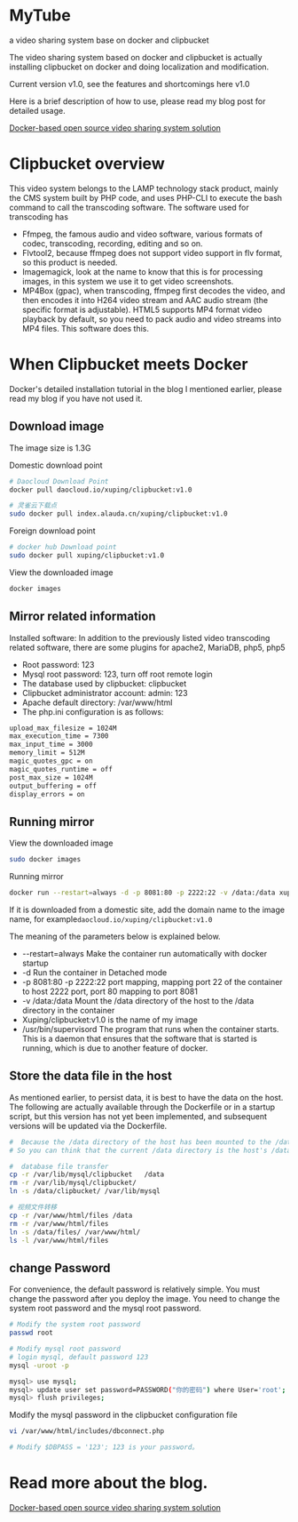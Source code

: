 # MyTube
a video sharing system base on docker and clipbucket

 The video sharing system based on docker and clipbucket is actually installing clipbucket on docker and doing localization and modification. 

Current version v1.0, see the features and shortcomings here v1.0

Here is a brief description of how to use, please read my blog post for detailed usage. 

[Docker-based open source video sharing system solution](https://medium.com/@MMParvin)

#  Clipbucket overview 

This video system belongs to the LAMP technology stack product, mainly the CMS system built by PHP code, and uses PHP-CLI to execute the bash command to call the transcoding software. The software used for transcoding has


*  Ffmpeg, the famous audio and video software, various formats of codec, transcoding, recording, editing and so on. 
*  Flvtool2, because ffmpeg does not support video support in flv format, so this product is needed. 
*  Imagemagick, look at the name to know that this is for processing images, in this system we use it to get video screenshots. 
* MP4Box (gpac), when transcoding, ffmpeg first decodes the video, and then encodes it into H264 video stream and AAC audio stream (the specific format is adjustable). HTML5 supports MP4 format video playback by default, so you need to pack audio and video streams into MP4 files. This software does this.

#  When Clipbucket meets Docker 

 Docker's detailed installation tutorial in the blog I mentioned earlier, please read my blog if you have not used it. 
 
##  Download image 
 The image size is 1.3G

Domestic download point 

```bash
# Daocloud Download Point
docker pull daocloud.io/xuping/clipbucket:v1.0

# 灵雀云下载点
sudo docker pull index.alauda.cn/xuping/clipbucket:v1.0
```
 Foreign download point 

```bash
# docker hub Download point
sudo docker pull xuping/clipbucket:v1.0

```
 View the downloaded image 

```bash
docker images
```

##  Mirror related information 

 Installed software: In addition to the previously listed video transcoding related software, there are some plugins for apache2, MariaDB, php5, php5 
 
* Root password: 123
* Mysql root password: 123, turn off root remote login
* The database used by clipbucket: clipbucket
* Clipbucket administrator account: admin: 123
* Apache default directory: /var/www/html
* The php.ini configuration is as follows:

```bash
upload_max_filesize = 1024M
max_execution_time = 7300
max_input_time = 3000
memory_limit = 512M
magic_quotes_gpc = on
magic_quotes_runtime = off
post_max_size = 1024M
output_buffering = off
display_errors = on
```
##  Running mirror 

 View the downloaded image 

```bash
sudo docker images
```
 Running mirror 

```bash
docker run --restart=always -d -p 8081:80 -p 2222:22 -v /data:/data xuping/clipbucket:v1.0  /usr/bin/supervisord 
```
If it is downloaded from a domestic site, add the domain name to the image name, for example```daocloud.io/xuping/clipbucket:v1.0```

 The meaning of the parameters below is explained below. 

* --restart=always Make the container run automatically with docker startup
*  -d Run the container in Detached mode 
* -p 8081:80 -p 2222:22 port mapping, mapping port 22 of the container to host 2222 port, port 80 mapping to port 8081
* -v /data:/data Mount the /data directory of the host to the /data directory in the container
* Xuping/clipbucket:v1.0 is the name of my image
* /usr/bin/supervisord The program that runs when the container starts. This is a daemon that ensures that the software that is started is running, which is due to another feature of docker.

##  Store the data file in the host 

As mentioned earlier, to persist data, it is best to have the data on the host. The following are actually available through the Dockerfile or in a startup script, but this version has not yet been implemented, and subsequent versions will be updated via the Dockerfile.


```bash
#  Because the /data directory of the host has been mounted to the /data directory of the container,
# So you can think that the current /data directory is the host's /data directory

#  database file transfer
cp -r /var/lib/mysql/clipbucket   /data
rm -r /var/lib/mysql/clipbucket/
ln -s /data/clipbucket/ /var/lib/mysql

# 视频文件转移
cp -r /var/www/html/files /data
rm -r /var/www/html/files
ln -s /data/files/ /var/www/html/
ls -l /var/www/html/files
```
##  change Password 

 For convenience, the default password is relatively simple. You must change the password after you deploy the image. You need to change the system root password and the mysql root password. 
 
 
```bash
# Modify the system root password
passwd root

# Modify mysql root password
# login mysql, default password 123
mysql -uroot -p

mysql> use mysql;
mysql> update user set password=PASSWORD("你的密码") where User='root';
mysql> flush privileges;

```
 Modify the mysql password in the clipbucket configuration file 
 
 
```bash
vi /var/www/html/includes/dbconnect.php

# Modify $DBPASS = '123'; 123 is your password。
```

#  Read more about the blog. 
[Docker-based open source video sharing system solution](https://medium.com/@MMParvin)
